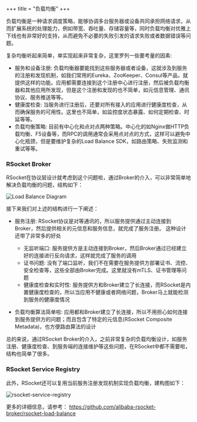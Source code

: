 +++
title = "负载均衡"
+++

负载均衡是一种请求调度策略，能够协调多台服务器或设备共同承担网络请求，从而扩展系统的处理能力，例如带宽、吞吐量、存储容量等，同时负载均衡对优雅上下线也有非常好的支持，从而避免不必要的失败引发的请求失败或者数据错误等问题。

复杂均衡听起来简单，单实现起来非常复杂，这里罗列一些要考量的因素:

* 服务和设备注册: 负载均衡器要能找到这些服务器或者设备，这就涉及到服务的注册和发现机制，如我们常用的Eureka、ZooKeeper、Consul等产品，就提供这样的功能。应用都需要连接到这个注册中心进行注册，然后被负载均衡器和其他应用所发现，但是这个注册和发现的也不简单，如元信息管理、通讯协议、服务推送等等。
* 健康度检查: 当服务进行注册后，还要对所有接入的应用进行健康度检查，从而确保服务的可用性。这里也不简单，如监控度状态暴露、如何定期检查、时延等等。
* 负载均衡策略: 目前有中心化和点对点两种策略。中心化的如Nginx做HTTP负载均衡、F5设备等，而RPC的调用通常会采用点对点的方式，这样可以避免中心化瓶颈，但是要维护复杂的Load Balance SDK，如路由策略、失败监测和重试等等。

### RSocket Broker
RSocket在协议层设计就考虑到这个问题啦，通过Broker的介入，可以非常简单地解决负载均衡的问题，结构如下：

![Load Balance Diagram](/images/traffic/load_balance.png)

接下来我们对上述的结构进行一下阐述：

* 服务注册: RSocket协议是对等通讯的，所以服务提供通过主动连接到Broker，然后提供相关的元信息和服务信息，就完成了服务注册。 这种设计还带了非常多的好处

   * 无监听端口: 服务提供方是主动连接到Broker，然后Broker通过已经建立好的连接进行反向请求，这样就完成了服务的调用
   * 证书问题: 没有了端口监听，我们不在需要在服务提供方部署证书、流控、安全检查等，这些全部由Broker完成。这里就没有mTLS、证书管理等问题
   * 健康度检查和实时性: 服务提供方和Broker建立了长连接，而RSocket是内置健康度检查的，所以当应用不健康或者网络问题，Broker马上就能检测到服务的健康度情况

* 负载均衡算法简单啦: 应用都和Broker建立了长连接，所以不用担心如何连接到服务提供方的问题；而且包含了特定的元信息(RSocket Composite Metadata)，也方便路由算法的设计

总的来说，通过RSocket Broker的介入，之前非常复杂的负载均衡设计，如服务注册、健康度检查、到服务端的连接维护等这些问题，在RSocket中都不需要啦，结构也简单了很多。

### RSocket Service Registry
此外，RSocket还可以复用当前服务注册发现机制实现负载均衡，建构图如下：

![rsocket-service-registry](/images/traffic/rsocket-service-registry.png)

更多的详细信息，请参考： https://github.com/alibaba-rsocket-broker/rsocket-load-balance
